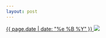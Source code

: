 ```yaml
---
layout: post
---
```


<p>
  <a href="/79">
    <time>{{ page.date | date: "%e %B %Y" }}</time>
    <img src="{{ site.assets_url }}/79.jpg">
  </a>
  
</p>
